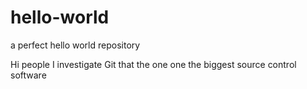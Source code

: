 # hello-world
a perfect hello world repository

Hi people
I investigate Git that the one one the biggest source control software
